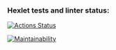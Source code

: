### Hexlet tests and linter status:
[![Actions Status](https://github.com/shelser/frontend-project-11/actions/workflows/hexlet-check.yml/badge.svg)](https://github.com/shelser/frontend-project-11/actions)

[![Maintainability](https://api.codeclimate.com/v1/badges/40f7bdced2e448a6b182/maintainability)](https://codeclimate.com/github/shelser/frontend-project-11/maintainability)